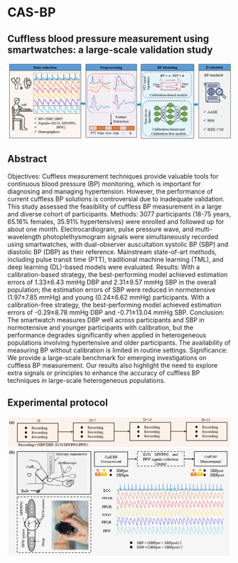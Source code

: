 # CAS-BP
## Cuffless blood pressure measurement using smartwatches: a large-scale validation study
![](https://github.com/zdzdliu/CAS-BP/blob/main/fig1.png)
## Abstract
Objectives: Cuffless measurement techniques provide valuable tools for continuous blood pressure (BP) monitoring, which is important for diagnosing and managing hypertension. However, the performance of current cuffless BP solutions is controversial due to inadequate validation. This study assessed the feasibility of cuffless BP measurement in a large and diverse cohort of participants.
Methods: 3077 participants (18-75 years, 65.16% females, 35.91% hypertensives) were enrolled and followed up for about one month. Electrocardiogram, pulse pressure wave, and multi-wavelength photoplethysmogram signals were simultaneously recorded using smartwatches, with dual-observer auscultation systolic BP (SBP) and diastolic BP (DBP) as their reference. Mainstream state-of-art methods, including pulse transit time (PTT), traditional machine learning (TML), and deep learning (DL)-based models were evaluated.
Results: With a calibration-based strategy, the best-performing model achieved estimation errors of 1.33±6.43 mmHg DBP and 2.31±9.57 mmHg SBP in the overall population; the estimation errors of SBP were reduced in normotensive (1.97±7.85 mmHg) and young (0.24±6.62 mmHg) participants. With a calibration-free strategy, the best-performing model achieved estimation errors of -0.29±8.78 mmHg DBP and -0.71±13.04 mmHg SBP.
Conclusion: The smartwatch measures DBP well across participants and SBP in normotensive and younger participants with calibration, but the performance degrades significantly when applied in heterogeneous populations involving hypertensive and older participants. The availability of measuring BP without calibration is limited in routine settings.
Significance: We provide a large-scale benchmark for emerging investigations on cuffless BP measurement. Our results also highlight the need to explore extra signals or principles to enhance the accuracy of cuffless BP techniques in large-scale heterogeneous populations.
## Experimental protocol
![](https://github.com/zdzdliu/CAS-BP/blob/main/fig2.png)
